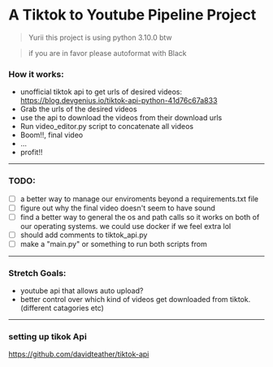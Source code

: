 # A Tiktok to Youtube Pipeline Project
>Yurii this project is using python 3.10.0 btw

>if you are in favor please autoformat with Black

### How it works:

- unofficial tiktok api to get urls of desired videos: https://blog.devgenius.io/tiktok-api-python-41d76c67a833
- Grab the urls of the desired videos
- use the api to download the videos from their download urls
- Run video_editor.py script to concatenate all videos
- Boom!!, final video
- ...
- profit!!

---

### TODO:

- [ ] a better way to manage our enviroments beyond a requirements.txt file
- [ ] figure out why the final video doesn't seem to have sound
- [ ] find a better way to general the os and path calls so it works on both of our operating systems. we could use docker if we feel extra lol
- [ ] should add comments to tiktok_api.py
- [ ] make a "main.py" or something to run both scripts from

---

### Stretch Goals:
- youtube api that allows auto upload?
- better control over which kind of videos get downloaded from tiktok.(different catagories etc)

---
### setting up tikok Api
https://github.com/davidteather/tiktok-api
